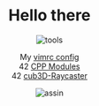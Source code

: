 <!DOCTYPE html>
<h1 align="center">Hello there</h1>
<p align="center">
<img src="https://i.ibb.co/qCPCpmn/tools.png" alt="tools" border="0">
</p>

<p align="center">
	<a>My </a>
	<a href="https://github.com/gde-alme/vimrc">vimrc config</a>
	<br>
	<a>42</a>
	<a href="https://github.com/gde-alme/CPP-modules">CPP Modules</a>
	<br>
	<a>42</a>
	<a href="https://github.com/gde-alme/cub3d-Raycaster">cub3D-Raycaster</a>
	<br>
</p>

<p align="center">
<img src="https://i.ibb.co/YR2p9jP/assin.png" alt="assin" border="0">
</p>
